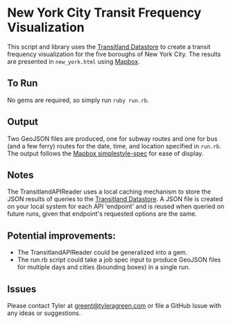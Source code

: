 # New York City Transit Frequency Visualization

This script and library uses the [Transitland Datastore](https://github.com/transitland/transitland-datastore) to create a transit frequency visualization for the five boroughs of New York City. The results are presented in `new_york.html` using [Mapbox](https://github.com/mapbox).

## To Run
No gems are required, so simply run `ruby run.rb`.

## Output
Two GeoJSON files are produced, one for subway routes and one for bus (and a few ferry) routes for the date, time, and location specified in `run.rb`. The output follows the [Mapbox simplestyle-spec](https://github.com/mapbox/simplestyle-spec/tree/master/1.1.0) for ease of display.

## Notes
The TransitlandAPIReader uses a local caching mechanism to store the JSON results of queries to the [Transitland Datastore](https://github.com/transitland/transitland-datastore). A JSON file is created on your local system for each API 'endpoint' and is reused when queried on future runs, given that endpoint's requested options are the same.

## Potential improvements:
- The TransitlandAPIReader could be generalized into a gem.
- The run.rb script could take a job spec input to produce GeoJSON files for multiple days and cities (bounding boxes) in a single run.

## Issues
Please contact Tyler at [greent@tyleragreen.com](mailto:greent@tyleragreen.com) or file a GitHub Issue with any ideas or suggestions.
